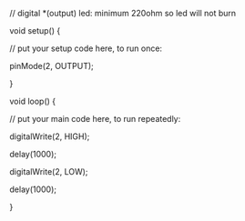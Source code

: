 // digital *(output) led: minimum 220ohm so led will not burn

void setup() {

  // put your setup code here, to run once:

   pinMode(2, OUTPUT);

}



void loop() {

  // put your main code here, to run repeatedly:

   digitalWrite(2, HIGH);

   delay(1000);

   digitalWrite(2, LOW);

   delay(1000);

}
